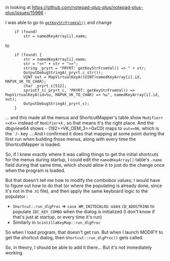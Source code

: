 in looking at https://github.com/notepad-plus-plus/notepad-plus-plus/issues/15966 :

I was able to go to [`getKeyStrFromVal()`](https://github.com/notepad-plus-plus/notepad-plus-plus/blob/7544df534804319720540e0b1848bdc999b5e91e/PowerEditor/src/WinControls/shortcut/shortcut.cpp#L284-L301) and change 
```
	if (found)
		str = namedKeyArray[i].name;
```
to
```
	if (found) {
		str = namedKeyArray[i].name;
        str = "<<" + str + ">>";
        string _pryrt = "PRYRT: getKeyStrFromVal() => " + str;
        OutputDebugStringA(_pryrt.c_str());
        UINT out = MapVirtualKeyA((UINT)namedKeyArray[i].id, MAPVK_VK_TO_CHAR);
        char _pryrt_c[512];
        sprintf_s(_pryrt_c, "PRYRT: getKeyStrFromVal() => MapVirtualKeyA(id=%u, MAPVK_VK_TO_CHAR) => %u", namedKeyArray[i].id, out);
        OutputDebugStringA(_pryrt_c);
    }
```
... and this made all the menus and ShortcutMapper's table show `Modifier+<<X>>` instead of `Modifier+X` , so that means it's the right place.  And the dbgview64 shows `~` (192==VK_OEM_3==0xC0) maps to `out==96`, which is the `` ` ``/`~` key ... And I confirmed it does that mapping at some point during the first run when building those menus, along with every time the ShortcutMapper is loaded.

So, if I knew exactly where it was calling things to get the initial shortcuts for the menus during startup, I could edit the `namedKeyArray[]` table's `.name` field during that same time, which should allow it to just do the change once when the program is loaded.

But that doesn't tell me how to modify the combobox values; I would have to figure out how to do that (or where the populating is already done, since it's not in the .rc file), and then apply the same keyboard logic to the populator :

- `Shortcut::run_dlgProc` => `case WM_INITDIALOG`: uses `CB_ADDSTRING` to populate `IDC_KEY_COMBO` when the dialog is initialized (I don't know if that's just at startup, or every time it's run)
- Similarly in `ScintillaKeyMap::run_dlgProc`

So when I load program, that doesn't get run.  But when I launch MODIFY to get the shortcut dialog, then `Shortcut::run_dlgProc()` gets called.

So, in theory, I should be able to add it there... But it's not immediately working.
